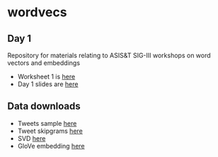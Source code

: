 # wordvecs

## Day 1

Repository for materials relating to ASIS&amp;T SIG-III workshops on word vectors and embeddings

- Worksheet 1 is [here](https://raw.githack.com/cjbarrie/wordvecs/main/1-embeddings.html)
- Day 1 slides are [here](https://docs.google.com/presentation/d/1S_B5E921Y-3TI4adAlbrPU-yRGAFrnz4Z-qfX079sbA/edit?usp=sharing)

## Data downloads

- Tweets sample [here](https://www.dropbox.com/scl/fi/o3bfq2p1i0tmk9f3s7yav/twts_corpus_sample.rds?rlkey=7fd7nn98ia83pkvcvkqwccdw0&dl=0)
- Tweet skipgrams [here](https://www.dropbox.com/scl/fi/mi2meuvpjl02ab4qrr0si/tidy_skipgrams.RData?rlkey=u2xxpkn4fodzvcv0gcs3mtqyp&dl=0)
- SVD [here](https://www.dropbox.com/scl/fi/wk16reg9yy0jvqm1fpvnv/pmi_svd.RData?rlkey=f7rdn81mwvl2lidslxlelcpp7&dl=0)
- GloVe embedding [here](https://www.dropbox.com/scl/fi/ryaotc0tu6zwb0qe6l5fb/local_glove.rds?rlkey=xfzelxqzdq6nbxxkq1cxnwbsr&dl=0)
